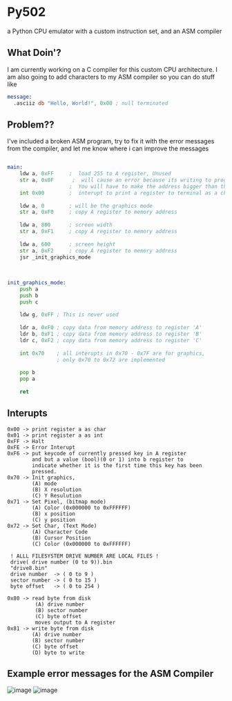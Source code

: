 # Py502
a Python CPU emulator with a custom instruction set, and an ASM compiler
## What Doin'?

I am currently working on a C compiler for this custom CPU architecture.
I am also going to add characters to my ASM compiler so you can do stuff like
```asm
message:
  .asciiz db "Hello, World!", 0x00 ; null terminated
```


## Problem??


I've included a broken ASM program, try to fix it with the error messages from the compiler, and let me know where i can improve the messages


```asm

main:
    ldw a, 0xFF     ;  load 255 to A register, Unused
    str a, 0x0F      ;  will cause an error because its writing to program memory
                    ;  You will have to make the address bigger than the program
    int 0x00        ;  interupt to print a register to terminal as a char (debug)
    
    ldw a, 0        ; will be the graphics mode
    str a, 0xF0     ; copy A register to memory address   
    
    ldw a, 800      ; screen width
    str a, 0xF1     ; copy A register to memory address     
    
    ldw a, 600      ; screen height
    str a, 0xF2     ; copy A register to memory address
    jsr _init_graphics_mode
    
    
    
init_graphics_mode:
    push a
    push b
    push c
    
    ldw g, 0xFF ; This is never used
    
    ldr a, 0xF0 ; copy data from memory address to register 'A'
    ldr b, 0xF1 ; copy data from memory address to register 'B'
    ldr c, 0xF2 ; copy data from memory address to register 'C'
    
    int 0x70    ; all interupts in 0x70 - 0x7F are for graphics, 
                ; only 0x70 to 0x72 are implemented
                
    pop b
    pop a
    
    ret

```


## Interupts

```
0x00 -> print register a as char
0x01 -> print register a as int
0xFF -> Halt
0xFE -> Error Interupt
0xF6 -> put keycode of currently pressed key in A register
        and but a value (bool)(0 or 1) into b register to
        indicate whether it is the first time this key has been 
        pressed.
0x70 -> Init graphics, 
        (A) mode
        (B) X resolution
        (C) Y Resulution
0x71 -> Set Pixel, (bitmap mode)
        (A) Color (0x000000 to 0xFFFFFF)
        (B) x position
        (C) y position
0x72 -> Set Char, (Text Mode)
        (A) Character Code
        (B) Cursor Position 
        (C) Color (0x000000 to 0xFFFFFF)

 ! ALLL FILESYSTEM DRIVE NUMBER ARE LOCAL FILES !
 drive( drive number (0 to 9)).bin
 "drive8.bin"
 drive number  -> ( 0 to 9 )
 sector number -> ( 0 to 15 )
 byte offset   -> ( 0 to 254 )

0x80 -> read byte from disk
         (A) drive number
         (B) sector number 
         (C) byte offset
         moves output to A register
0x81 -> write byte from disk
        (A) drive number
        (B) sector number 
        (C) byte offset
        (D) byte to write
```

        
## Example error messages for the ASM Compiler
![image](https://github.com/user-attachments/assets/f50d5d51-dfb8-46a8-b3e3-c762d033c2f1)
![image](https://github.com/user-attachments/assets/fd7f2477-a4c6-46c3-afb9-9d47c5daa159)
